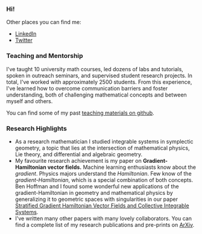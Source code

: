 ### Hi! 



Other places you can find me:
- [LinkedIn](https://linkedin.com/in/lanej5)
- [Twitter](https://twitter.com/__jeremylane__)

### Teaching and Mentorship

I've taught 10 university math courses, led dozens of labs and tutorials, spoken in outreach seminars, and supervised student research projects. In total, I've worked with approximately 2500 students. From this experience, I've learned how to overcome communication barriers and foster understanding, both of challenging mathematical concepts and between myself and others.

You can find some of my past [teaching materials on github](https://github.com/lanej5/math).

### Research Highlights

- As a research mathematician I studied integrable systems in symplectic geometry, a topic that lies at the intersection of mathematical physics, Lie theory, and differential and algebraic geometry.
- My favourite research achievement is my paper on **Gradient-Hamiltonian vector fields.** Machine learning enthusiasts know about the *gradient*. Physics majors understand the *Hamiltonian*. Few know of the *gradient-Hamiltonian*, which is a special combination of both concepts. Ben Hoffman and I found some wonderful new applications of the gradient-Hamiltonian in geometry and mathematical physics by generalizing it to geometric spaces with singularities in our paper [Stratified Gradient Hamiltonian Vector Fields and Collective Integrable Systems](http://arxiv.org/abs/2008.13656). 
- I've written many other papers with many lovely collaborators. You can find a complete list of my research publications and pre-prints on [ArXiv](https://arxiv.org/a/lane_j_2.html).
